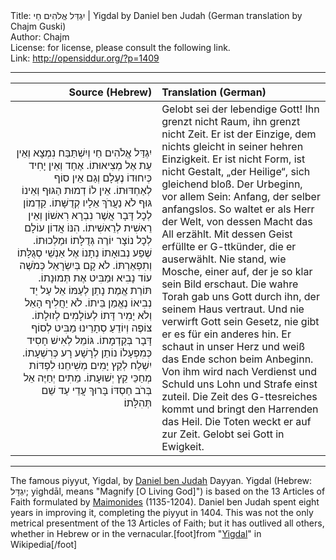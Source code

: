 <html>
<head></head>
<body>
Title: יִגְדַּל אֱלֹהִים חַי | Yigdal by Daniel ben Judah (German translation by Chajm Guski)<br />
Author: Chajm<br />
License: for license, please consult the following link.<br />
Link: <a href="http://opensiddur.org/?p=1409">http://opensiddur.org/?p=1409</a>
<p />
<hr />

<table style="margin-left: auto;margin-right: auto;" class="draggable">
<thead><tr><th id="x" style="text-align: right;">Source (Hebrew)</th><th style="text-align: left;">Translation (German)</th></tr></thead>
<tbody>
<tr>
<td width="46%">
<div style="text-align: right;" class="liturgy"><span lang="he">
יִגְדַּל אֱלֹהִים חַי 
וְיִשְׁתַּבַּח נִמְצָא וְאֵין עֵת אֶל מְצִיאוּתוֹ.‏
אֶחָד וְאֵין יָחִיד כְּיִחוּדוֹ נֶעְלָם וְגַם אֵין סוֹף לְאַחְדּוּתוֹ.‏
אֵין לוֹ דְמוּת הַגּוּף וְאֵינוֹ גּוּף לֹא נַעֲרֹךְ אֵלָיו קְדֻשָּׁתוֹ.‏
קַדְמוֹן לְכָל דָּבָר אֲשֶׁר נִבְרָא רִאשׁוֹן וְאֵין רֵאשִׁית לְרֵאשִׁיתוֹ.‏
הִנּוֹ אֲדוֹן עוֹלָם לְכָל נוֹצָר יוֹרֶה גְּדֻלָּתוֹ וּמַלְכוּתוֹ.‏
שֶׁפַע נְבוּאָתוֹ נְתָנוֹ אֶל אַנְשֵׁי סְגֻלָּתוֹ וְתִפְאַרְתּוֹ.‏
לֹא קָם בְּיִשְׂרָאֵל כְּמֹשֶׁה עוֹד נָבִיא וּמַבִּיט אֶת תְּמוּנָתוֹ.‏
תּוֹרַת אֱמֶת נָתַן לְעַמּוֹ אֵל עַל יַד נְבִיאוֹ נֶאֱמַן בֵּיתוֹ.‏
לֹא יַחֲלִיף הָאֵל וְלֹא יָמִיר דָּתוֹ לְעוֹלָמִים לְזוּלָתוֹ.‏
צוֹפֶה וְיוֹדֵעַ סְתָרֵינוּ מַבִּיט לְסוֹף דָּבָר בְּקַדְמָתוֹ.‏
גּוֹמֵל לְאִישׁ חָסִיד כְּמִפְעָלוֹ נוֹתֵן לְרָשָׁע רָע כְּרִשְׁעָתוֹ.‏
יִשְׁלַח לְקֵץ יָמִים מְשִׁיחֵנוּ לִפְדּוֹת מְחַכֵּי קֵץ יְשׁוּעָתוֹ.‏
מֵתִים יְחַיֶּה אֵל בְּרֹב חַסְדּוֹ בָּרוּךְ עֲדֵי עַד שֵׁם תְּהִלָּתוֹ׃
</span></div></td>
 
<td style="vertical-align:top;" width="53%"><div class="english">
Gelobt sei der lebendige Gott! 
Ihn grenzt nicht Raum, ihn grenzt nicht Zeit. 
Er ist der Einzige, dem nichts gleicht in seiner hehren Einzigkeit. 
Er ist nicht Form, ist nicht Gestalt, „der Heilige“, sich gleichend bloß. 
Der Urbeginn, vor allem Sein: Anfang, der selber anfangslos. 
So waltet er als Herr der Welt, von dessen Macht das All erzählt. 
Mit dessen Geist erfüllte er G-ttkünder, die er auserwählt. 
Nie stand, wie Mosche, einer auf, der je so klar sein Bild erschaut. 
Die wahre Torah gab uns Gott durch ihn, der seinem Haus vertraut. 
Und nie verwirft Gott sein Gesetz, nie gibt er es für ein anderes hin. 
Er schaut in unser Herz und weiß das Ende schon beim Anbeginn. 
Von ihm wird nach Verdienst und Schuld uns Lohn und Strafe einst zuteil. 
Die Zeit des G-ttesreiches kommt und bringt den Harrenden das Heil. 
Die Toten weckt er auf zur Zeit. Gelobt sei Gott in Ewigkeit.
</div>
</td></tr>
</tbody></table>

<hr />

The famous piyyut, Yigdal, by <a href="http://en.wikipedia.org/wiki/Daniel_ben_Judah">Daniel ben Judah</a> Dayyan. Yigdal (Hebrew: יִגְדָּל‎; yighdāl, means "Magnify [O Living God]") is based on the 13 Articles of Faith formulated by <a href="http://en.wikipedia.org/wiki/Maimonides">Maimonides</a> (1135-1204). Daniel ben Judah spent eight years in improving it, completing the piyyut in 1404.  This was not the only metrical presentment of the 13 Articles of Faith; but it has outlived all others, whether in Hebrew or in the vernacular.[foot]from "<a href="http://en.wikipedia.org/wiki/Yigdal">Yigdal</a>" in Wikipedia[/foot]
</body>
</html>